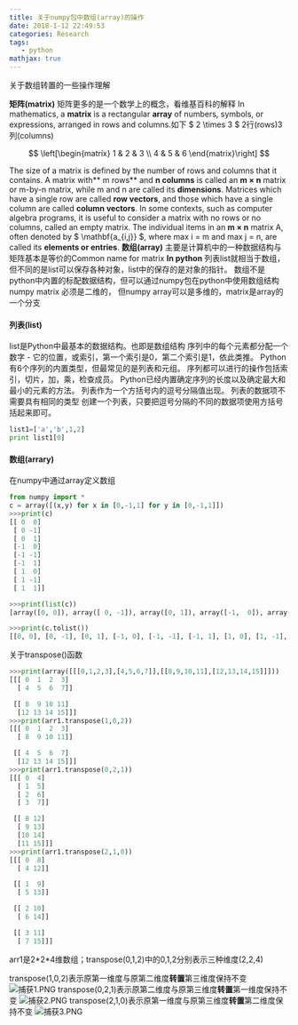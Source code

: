 ```yaml
---
title: 关于numpy包中数组(array)的操作
date: 2018-1-12 22:49:53
categories: Research
tags: 
   - python
mathjax: true
---
```

关于数组转置的一些操作理解
<!--  more -->
**矩阵(matrix)**
矩阵更多的是一个数学上的概念，看维基百科的解释
In mathematics, a **matrix** is a rectangular **array** of numbers, symbols, or expressions, arranged in rows and columns.如下 $ 2 \times 3 $ 2行(rows)3列(columns)

$$ \left[\begin{matrix} 1 & 2 & 3 \\ 4 & 5 & 6 \end{matrix}\right] $$

The size of a matrix is defined by the number of rows and columns that it contains. A matrix with** m rows** and **n columns** is called an **m × n** matrix or m-by-n matrix, while m and n are called its **dimensions**. 
Matrices which have a single row are called **row vectors**, and those which have a single column are called **column vectors**.  In some contexts, such as computer algebra programs, it is useful to consider a matrix with no rows or no columns, called an empty matrix. The individual items in an **m × n** matrix A, often denoted by $ \mathbf{a_{i,j}} $, where max i = m and max j = n, are called its **elements or entries**.
**数组(array)**
主要是计算机中的一种数据结构与矩阵基本是等价的Common name for matrix 
**In python**
列表list就相当于数组，但不同的是list可以保存各种对象，list中的保存的是对象的指针。
数组不是python中内置的标配数据结构，但可以通过numpy包在python中使用数组结构
numpy matrix 必须是二维的， 但numpy array可以是多维的，matrix是array的一个分支
#### 列表(list)
list是Python中最基本的数据结构。也即是数组结构
序列中的每个元素都分配一个数字 - 它的位置，或索引，第一个索引是0，第二个索引是1，依此类推。
Python有6个序列的内置类型，但最常见的是列表和元组。
序列都可以进行的操作包括索引，切片，加，乘，检查成员。
Python已经内置确定序列的长度以及确定最大和最小的元素的方法。
列表作为一个方括号内的逗号分隔值出现。
列表的数据项不需要具有相同的类型
创建一个列表，只要把逗号分隔的不同的数据项使用方括号括起来即可。
```python
list1=['a','b',1,2]
print list1[0]
```
#### 数组(arrary)
在numpy中通过array定义数组
```python
from numpy import *
c = array([(x,y) for x in [0,-1,1] for y in [0,-1,1]])
>>>print(c)
[[ 0  0]
 [ 0 -1]
 [ 0  1]
 [-1  0]
 [-1 -1]
 [-1  1]
 [ 1  0]
 [ 1 -1]
 [ 1  1]]
```
```python
>>>print(list(c))
[array([0, 0]), array([ 0, -1]), array([0, 1]), array([-1,  0]), array([-1, -1]), array([-1,  1]), array([1, 0]), array([ 1, -1]), array([1, 1])]
```
```python
>>>print(c.tolist())
[[0, 0], [0, -1], [0, 1], [-1, 0], [-1, -1], [-1, 1], [1, 0], [1, -1], [1, 1]]
```
关于transpose()函数
```python
>>>print(array([[[0,1,2,3],[4,5,6,7]],[[8,9,10,11],[12,13,14,15]]]))
[[[ 0  1  2  3]
  [ 4  5  6  7]]

 [[ 8  9 10 11]
  [12 13 14 15]]]
>>>print(arr1.transpose(1,0,2))
[[[ 0  1  2  3]
  [ 8  9 10 11]]

 [[ 4  5  6  7]
  [12 13 14 15]]]
>>>print(arr1.transpose(0,2,1))
[[[ 0  4]
  [ 1  5]
  [ 2  6]
  [ 3  7]]

 [[ 8 12]
  [ 9 13]
  [10 14]
  [11 15]]]
>>>print(arr1.transpose(2,1,0))
[[[ 0  8]
  [ 4 12]]

 [[ 1  9]
  [ 5 13]]

 [[ 2 10]
  [ 6 14]]

 [[ 3 11]
  [ 7 15]]]
```
arr1是2\*2\*4维数组；transpose(0,1,2)中的0,1,2分别表示三种维度(2,2,4)

transpose(1,0,2)表示原第一维度与原第二维度**转置**第三维度保持不变
![捕获1.PNG](https://i.loli.net/2018/11/08/5be4532a39771.png)
transpose(0,2,1)表示原第二维度与原第三维度**转置**第一维度保持不变
![捕获2.PNG](https://i.loli.net/2018/11/08/5be4532b0a3d5.png)
transpose(2,1,0)表示原第一维度与原第三维度**转置**第二维度保持不变
![捕获3.PNG](https://i.loli.net/2018/11/08/5be4532b2014c.png)
